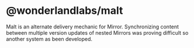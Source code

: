 # @wonderlandlabs/malt

Malt is an alternate delivery mechanic for Mirror. Synchronizing content between multiple version updates 
of nested Mirrors was proving difficult so another system as been developed. 